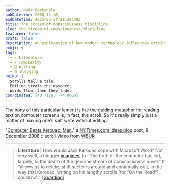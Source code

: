 ```yaml
---
author: Nate Barksdale
pubDatetime: 2008-12-16
modDatetime: 2025-03-17T21:38:39Z
title: The stream-of-consciousness discipline
slug: the-stream-of-consciousness-discipline
featured: false
draft: false
description: An exploration of how modern technology influences writing, contrasting the unfiltered flow of Kerouac's prose with the editing capabilities of contemporary word processors.
emoji: 🌀
tags:
  - ✍️ Literature
  - 🌀 Complexity
  - 📝 Writing
  - 🌐 Blogging
haiku: |
  Scrolls tell a tale,  
  Editing steals the essence,  
  Words flow, then they fade.
coordinates: [40.7128, -74.0060]
---
```


The irony of this particular lament is the the guiding metaphor for reading text on computer screens is, in fact, the scroll. So it's really simply just a matter of making one's self write without editing

"[Computer Beats Kerouac, Man](http://ideas.blogs.nytimes.com/2008/12/08/computer-beats-kerouac-man/)," a [NYTimes.com Ideas blog](http://ideas.blogs.nytimes.com/2008/12/08/computer-beats-kerouac-man/) post, 8 December 2008 :: scroll video from [WBUR](http://www.youtube.com/watch?v=WmyS1EEVFbs)

---

> **Literature |** How would Jack Kerouac cope with Microsoft Word? Not very well, a blogger [imagines](http://www.guardian.co.uk/books/booksblog/2008/dec/02/jack-kerouac-on-the-road-manuscript), for “the birth of the computer has led, largely, to the death of the genuine stream of consciousness novel.” It “allows us to delete, shift sections around and continually edit, in the way that Kerouac, writing on his lengthy scrolls [for “On the Road"], could not.” [[Guardian](http://www.guardian.co.uk/books/booksblog/2008/dec/02/jack-kerouac-on-the-road-manuscript)]
